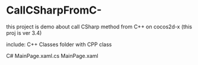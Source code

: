 # CallCSharpFromC-
this project is demo about call CSharp method from C++ on cocos2d-x (this proj is ver 3.4)

include:
C++
Classes folder with CPP class

C#
MainPage.xaml.cs
MainPage.xaml
